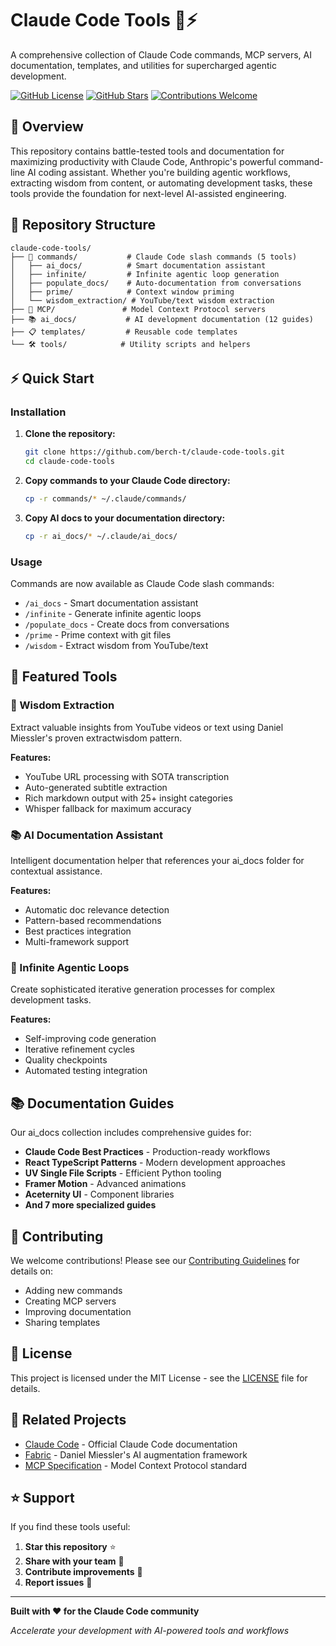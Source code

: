 # Claude Code Tools 🤖⚡

A comprehensive collection of Claude Code commands, MCP servers, AI documentation, templates, and utilities for supercharged agentic development.

[![GitHub License](https://img.shields.io/github/license/berch-t/claude-code-tools)](LICENSE)
[![GitHub Stars](https://img.shields.io/github/stars/berch-t/claude-code-tools)](https://github.com/berch-t/claude-code-tools/stargazers)
[![Contributions Welcome](https://img.shields.io/badge/contributions-welcome-brightgreen.svg)](CONTRIBUTING.md)

## 🚀 Overview

This repository contains battle-tested tools and documentation for maximizing productivity with Claude Code, Anthropic's powerful command-line AI coding assistant. Whether you're building agentic workflows, extracting wisdom from content, or automating development tasks, these tools provide the foundation for next-level AI-assisted engineering.

## 📁 Repository Structure

```
claude-code-tools/
├── 🎯 commands/           # Claude Code slash commands (5 tools)
│   ├── ai_docs/          # Smart documentation assistant
│   ├── infinite/         # Infinite agentic loop generation
│   ├── populate_docs/    # Auto-documentation from conversations
│   ├── prime/            # Context window priming
│   └── wisdom_extraction/ # YouTube/text wisdom extraction
├── 🔌 MCP/               # Model Context Protocol servers
├── 📚 ai_docs/           # AI development documentation (12 guides)
├── 📋 templates/         # Reusable code templates
└── 🛠️ tools/            # Utility scripts and helpers
```

## ⚡ Quick Start

### Installation

1. **Clone the repository:**
   ```bash
   git clone https://github.com/berch-t/claude-code-tools.git
   cd claude-code-tools
   ```

2. **Copy commands to your Claude Code directory:**
   ```bash
   cp -r commands/* ~/.claude/commands/
   ```

3. **Copy AI docs to your documentation directory:**
   ```bash
   cp -r ai_docs/* ~/.claude/ai_docs/
   ```

### Usage

Commands are now available as Claude Code slash commands:

- `/ai_docs` - Smart documentation assistant
- `/infinite` - Generate infinite agentic loops
- `/populate_docs` - Create docs from conversations
- `/prime` - Prime context with git files
- `/wisdom` - Extract wisdom from YouTube/text

## 🎯 Featured Tools

### 🧠 Wisdom Extraction
Extract valuable insights from YouTube videos or text using Daniel Miessler's proven extractwisdom pattern.

**Features:**
- YouTube URL processing with SOTA transcription
- Auto-generated subtitle extraction
- Rich markdown output with 25+ insight categories
- Whisper fallback for maximum accuracy

### 📚 AI Documentation Assistant  
Intelligent documentation helper that references your ai_docs folder for contextual assistance.

**Features:**
- Automatic doc relevance detection
- Pattern-based recommendations
- Best practices integration
- Multi-framework support

### 🔄 Infinite Agentic Loops
Create sophisticated iterative generation processes for complex development tasks.

**Features:**
- Self-improving code generation
- Iterative refinement cycles
- Quality checkpoints
- Automated testing integration

## 📚 Documentation Guides

Our ai_docs collection includes comprehensive guides for:

- **Claude Code Best Practices** - Production-ready workflows
- **React TypeScript Patterns** - Modern development approaches  
- **UV Single File Scripts** - Efficient Python tooling
- **Framer Motion** - Advanced animations
- **Aceternity UI** - Component libraries
- **And 7 more specialized guides**

## 🤝 Contributing

We welcome contributions! Please see our [Contributing Guidelines](CONTRIBUTING.md) for details on:

- Adding new commands
- Creating MCP servers  
- Improving documentation
- Sharing templates

## 📄 License

This project is licensed under the MIT License - see the [LICENSE](LICENSE) file for details.

## 🔗 Related Projects

- [Claude Code](https://docs.anthropic.com/en/docs/claude-code) - Official Claude Code documentation
- [Fabric](https://github.com/danielmiessler/fabric) - Daniel Miessler's AI augmentation framework
- [MCP Specification](https://modelcontextprotocol.io/) - Model Context Protocol standard

## ⭐ Support

If you find these tools useful:

1. **Star this repository** ⭐
2. **Share with your team** 👥  
3. **Contribute improvements** 🚀
4. **Report issues** 🐛

---

**Built with ❤️ for the Claude Code community**

*Accelerate your development with AI-powered tools and workflows*